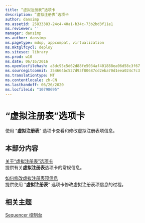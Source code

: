 ```yaml
---
title: “虚拟注册表”选项卡
description: “虚拟注册表”选项卡
author: dansimp
ms.assetid: 25833383-24c4-40a1-b34c-73b2bd3f11e1
ms.reviewer: ''
manager: dansimp
ms.author: dansimp
ms.pagetype: mdop, appcompat, virtualization
ms.mktglfcycl: deploy
ms.sitesec: library
ms.prod: w10
ms.date: 06/16/2016
ms.openlocfilehash: a3dc95c5d62d88fe5034af401888ea06d58c3f67
ms.sourcegitcommit: 354664bc527d93f80687cd2eba70d1eea024c7c3
ms.translationtype: MT
ms.contentlocale: zh-CN
ms.lasthandoff: 06/26/2020
ms.locfileid: "10798695"
---
```

# “虚拟注册表”选项卡


使用 "**虚拟注册表**" 选项卡查看和修改虚拟注册表项信息。

## 本部分内容


<a href="" id="about-the-virtual-registry-tab"></a>[关于“虚拟注册表”选项卡](about-the-virtual-registry-tab.md)  
提供有关**虚拟注册表**选项卡的常规信息。

<a href="" id="how-to-modify-virtual-registry-key-information"></a>[如何修改虚拟注册表项信息](how-to-modify-virtual-registry-key-information.md)  
提供使用 "**虚拟注册表**" 选项卡修改虚拟注册表项信息的过程。

## 相关主题


[Sequencer 控制台](sequencer-console.md)

 

 






